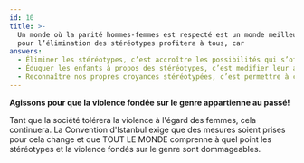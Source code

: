 ```yaml
---
id: 10
title: >-
  Un monde où la parité hommes-femmes est respecté est un monde meilleur ! Agir
  pour l’élimination des stéréotypes profitera à tous, car
answers:
  - Éliminer les stéréotypes, c’est accroître les possibilités qui s’offrent aux femmes ET aux hommes
  - Éduquer les enfants à propos des stéréotypes, c’est modifier leur attitude vis-à-vis de la violence
  - Reconnaître nos propres croyances stéréotypées, c’est permettre à chacun de nous d’évoluer
---
```

**Agissons pour que la violence fondée sur le genre appartienne au passé!**

Tant que la société tolérera la violence à l'égard des femmes, cela continuera.
La Convention d'Istanbul exige que des mesures soient prises pour cela change et
que TOUT LE MONDE comprenne à quel point les stéréotypes et la violence fondés
sur le genre sont dommageables.
